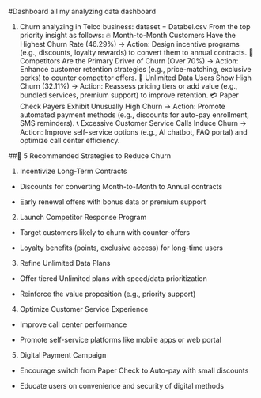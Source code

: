 #Dashboard
all my analyzing data dashboard 

1. Churn analyzing in Telco business: dataset = Databel.csv
From the top priority insight as follows:
🔥 Month-to-Month Customers Have the Highest Churn Rate (46.29%)
→ Action: Design incentive programs (e.g., discounts, loyalty rewards) to convert them to annual contracts.
🧊 Competitors Are the Primary Driver of Churn (Over 70%)
→ Action: Enhance customer retention strategies (e.g., price-matching, exclusive perks) to counter competitor offers.
📶 Unlimited Data Users Show High Churn (32.11%)
→ Action: Reassess pricing tiers or add value (e.g., bundled services, premium support) to improve retention.
💳 Paper Check Payers Exhibit Unusually High Churn
→ Action: Promote automated payment methods (e.g., discounts for auto-pay enrollment, SMS reminders).
📞 Excessive Customer Service Calls Induce Churn
→ Action: Improve self-service options (e.g., AI chatbot, FAQ portal) and optimize call center efficiency.

##🚀 5 Recommended Strategies to Reduce Churn

1. Incentivize Long-Term Contracts

- Discounts for converting Month-to-Month to Annual contracts

- Early renewal offers with bonus data or premium support

2. Launch Competitor Response Program

- Target customers likely to churn with counter-offers

- Loyalty benefits (points, exclusive access) for long-time users

3. Refine Unlimited Data Plans

- Offer tiered Unlimited plans with speed/data prioritization

- Reinforce the value proposition (e.g., priority support)

4. Optimize Customer Service Experience

- Improve call center performance

- Promote self-service platforms like mobile apps or web portal

5. Digital Payment Campaign

- Encourage switch from Paper Check to Auto-pay with small discounts

- Educate users on convenience and security of digital methods

